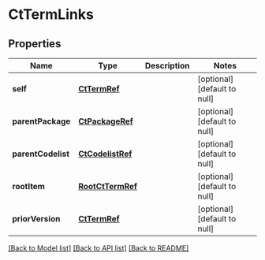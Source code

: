 # CtTermLinks

## Properties
Name | Type | Description | Notes
------------ | ------------- | ------------- | -------------
**self** | [**CtTermRef**](CtTermRef.md) |  | [optional] [default to null]
**parentPackage** | [**CtPackageRef**](CtPackageRef.md) |  | [optional] [default to null]
**parentCodelist** | [**CtCodelistRef**](CtCodelistRef.md) |  | [optional] [default to null]
**rootItem** | [**RootCtTermRef**](RootCtTermRef.md) |  | [optional] [default to null]
**priorVersion** | [**CtTermRef**](CtTermRef.md) |  | [optional] [default to null]

[[Back to Model list]](../README.md#documentation-for-models) [[Back to API list]](../README.md#documentation-for-api-endpoints) [[Back to README]](../README.md)


